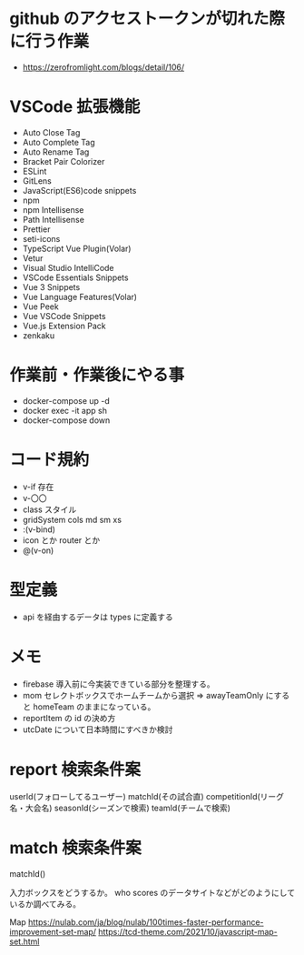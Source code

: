 # github のアクセストークンが切れた際に行う作業

- https://zerofromlight.com/blogs/detail/106/

# VSCode 拡張機能

- Auto Close Tag
- Auto Complete Tag
- Auto Rename Tag
- Bracket Pair Colorizer
- ESLint
- GitLens
- JavaScript(ES6)code snippets
- npm
- npm Intellisense
- Path Intellisense
- Prettier
- seti-icons
- TypeScript Vue Plugin(Volar)
- Vetur
- Visual Studio IntelliCode
- VSCode Essentials Snippets
- Vue 3 Snippets
- Vue Language Features(Volar)
- Vue Peek
- Vue VSCode Snippets
- Vue.js Extension Pack
- zenkaku

# 作業前・作業後にやる事

- docker-compose up -d
- docker exec -it app sh
- docker-compose down

# コード規約

- v-if 存在
- v-〇〇
- class スタイル
- gridSystem cols md sm xs
- :(v-bind)
- icon とか router とか
- @(v-on)

# 型定義

- api を経由するデータは types に定義する

# メモ

- firebase 導入前に今実装できている部分を整理する。
- mom セレクトボックスでホームチームから選択 => awayTeamOnly にすると homeTeam のままになっている。
- reportItem の id の決め方
- utcDate について日本時間にすべきか検討

# report 検索条件案

userId(フォローしてるユーザー)
matchId(その試合直)
competitionId(リーグ名・大会名)
seasonId(シーズンで検索)
teamId(チームで検索)

# match 検索条件案

matchId()

入力ボックスをどうするか。
who scores のデータサイトなどがどのようにしているか調べてみる。

Map
https://nulab.com/ja/blog/nulab/100times-faster-performance-improvement-set-map/
https://tcd-theme.com/2021/10/javascript-map-set.html
